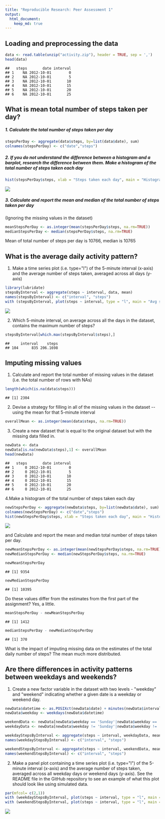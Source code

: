 ```yaml
---
title: "Reproducible Research: Peer Assessment 1"
output: 
  html_document:
    keep_md: true
---
```





## Loading and preprocessing the data

```r
data <- read.table(unzip("activity.zip"), header = TRUE, sep = ',')
head(data)
```

```
##   steps       date interval
## 1    NA 2012-10-01        0
## 2    NA 2012-10-01        5
## 3    NA 2012-10-01       10
## 4    NA 2012-10-01       15
## 5    NA 2012-10-01       20
## 6    NA 2012-10-01       25
```

## What is mean total number of steps taken per day?
##### 1. Calculate the total number of steps taken per day

```r
stepsPerDay <- aggregate(data$steps, by=list(data$date), sum)
colnames(stepsPerDay) <- c("date","steps")
```
##### 2. If you do not understand the difference between a histogram and a barplot, research the difference between them. Make a histogram of the total number of steps taken each day

```r
hist(stepsPerDay$steps, xlab = "Steps taken each day", main = "Histogram of Steps taken each day")
```

![](PA1_template_files/figure-html/unnamed-chunk-3-1.png)<!-- -->

##### 3. Calculate and report the mean and median of the total number of steps taken per day
(Ignoring the missing values in the dataset)

```r
meanStepsPerDay <- as.integer(mean(stepsPerDay$steps, na.rm=TRUE))
medianStepsPerDay <- median(stepsPerDay$steps, na.rm=TRUE)
```
Mean of total number of steps per day is 10766, median is 10765


## What is the average daily activity pattern?
1. Make a time series plot (i.e. type="l") of the 5-minute interval (x-axis) and the average number of steps taken, averaged across all days (y-axis)

```r
library(lubridate)
stepsByInterval <- aggregate(steps ~ interval, data, mean)
names(stepsByInterval) <- c("interval", "steps")
with (stepsByInterval, plot(steps ~ interval, type = "l", main = "Avg steps by interval", ylab = "Avg steps"))
```

![](PA1_template_files/figure-html/unnamed-chunk-5-1.png)<!-- -->

2. Which 5-minute interval, on average across all the days in the dataset, contains the maximum number of steps?

```r
stepsByInterval[which.max(stepsByInterval$steps),]
```

```
##     interval    steps
## 104      835 206.1698
```


## Imputing missing values

1. Calculate and report the total number of missing values in the dataset (i.e. the total number of rows with NAs)

```r
length(which(is.na(data$steps)))
```

```
## [1] 2304
```

2. Devise a strategy for filling in all of the missing values in the dataset -- using the mean for that 5-minute interval

```r
overallMean <- as.integer(mean(data$steps, na.rm=TRUE))
```
3. Create a new dataset that is equal to the original dataset but with the missing data filled in.

```r
newData <- data
newData[is.na(newData$steps),1] <- overallMean
head(newData)
```

```
##   steps       date interval
## 1     0 2012-10-01        0
## 2     0 2012-10-01        5
## 3     0 2012-10-01       10
## 4     0 2012-10-01       15
## 5     0 2012-10-01       20
## 6     0 2012-10-01       25
```
4.Make a histogram of the total number of steps taken each day 

```r
newStepsPerDay <- aggregate(newData$steps, by=list(newData$date), sum)
colnames(newStepsPerDay) <- c("date","steps")
hist(newStepsPerDay$steps, xlab = "Steps taken each day", main = "Histogram of Steps taken each day (With Filled In Missing Values)")
```

![](PA1_template_files/figure-html/unnamed-chunk-10-1.png)<!-- -->

and Calculate and report the mean and median total number of steps taken per day. 

```r
newMeanStepsPerDay <- as.integer(mean(newStepsPerDay$steps, na.rm=TRUE))
newMedianStepsPerDay <- median(newStepsPerDay$steps, na.rm=TRUE)

newMeanStepsPerDay
```

```
## [1] 9354
```

```r
newMedianStepsPerDay
```

```
## [1] 10395
```
Do these values differ from the estimates from the first part of the assignment? 
Yes, a little.

```r
meanStepsPerDay - newMeanStepsPerDay
```

```
## [1] 1412
```

```r
medianStepsPerDay - newMedianStepsPerDay
```

```
## [1] 370
```



What is the impact of imputing missing data on the estimates of the total daily number of steps?
The mean much more distributed.




## Are there differences in activity patterns between weekdays and weekends?
1. Create a new factor variable in the dataset with two levels - "weekday" and "weekend" indicating whether a given date is a weekday or weekend day.

```r
newData$datetime <- as.POSIXct(newData$date) + minutes(newData$interval)
newData$weekday <- weekdays(newData$datetime)

weekendData <- newData[newData$weekday == 'Sunday'|newData$weekday == 'Saturday', ]
weekdayData <- newData[newData$weekday != 'Sunday'|newData$weekday != 'Saturday', ]

weekdayStepsByInterval <- aggregate(steps ~ interval, weekdayData, mean)
names(weekdayStepsByInterval) <- c("interval", "steps")

weekendStepsByInterval <- aggregate(steps ~ interval, weekendData, mean)
names(weekendStepsByInterval) <- c("interval", "steps")
```
2. Make a panel plot containing a time series plot (i.e. type="l") of the 5-minute interval (x-axis) and the average number of steps taken, averaged across all weekday days or weekend days (y-axis). See the README file in the GitHub repository to see an example of what this plot should look like using simulated data.



```r
par(mfcol= c(2,1))
with (weekdayStepsByInterval, plot(steps ~ interval, type = "l", main = "Weekday", ylab = "Avg steps"))
with (weekendStepsByInterval, plot(steps ~ interval, type = "l", main = "Weekend", ylab = "Avg steps"))
```

![](PA1_template_files/figure-html/unnamed-chunk-14-1.png)<!-- -->
